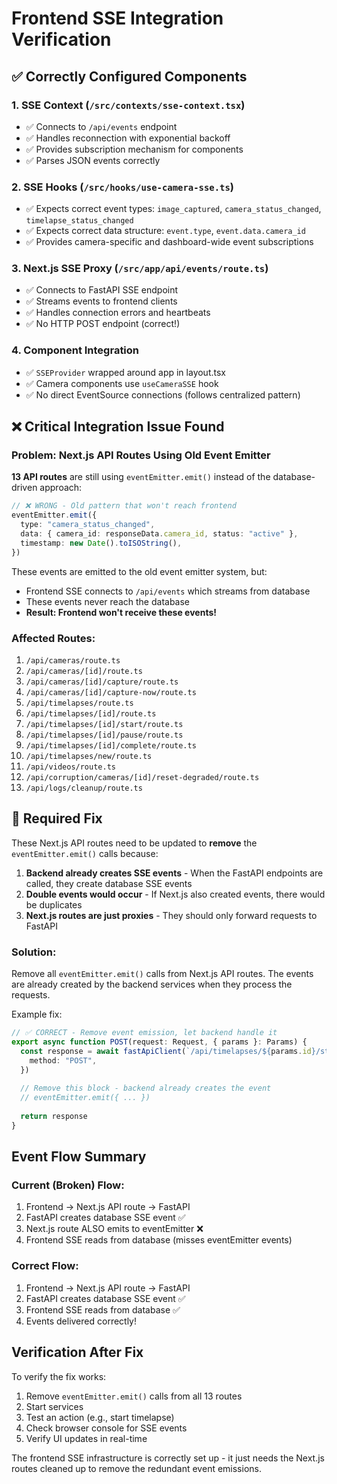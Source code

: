 # Frontend SSE Integration Verification

## ✅ Correctly Configured Components

### 1. **SSE Context** (`/src/contexts/sse-context.tsx`)
- ✅ Connects to `/api/events` endpoint
- ✅ Handles reconnection with exponential backoff
- ✅ Provides subscription mechanism for components
- ✅ Parses JSON events correctly

### 2. **SSE Hooks** (`/src/hooks/use-camera-sse.ts`)
- ✅ Expects correct event types: `image_captured`, `camera_status_changed`, `timelapse_status_changed`
- ✅ Expects correct data structure: `event.type`, `event.data.camera_id`
- ✅ Provides camera-specific and dashboard-wide event subscriptions

### 3. **Next.js SSE Proxy** (`/src/app/api/events/route.ts`)
- ✅ Connects to FastAPI SSE endpoint
- ✅ Streams events to frontend clients
- ✅ Handles connection errors and heartbeats
- ✅ No HTTP POST endpoint (correct!)

### 4. **Component Integration**
- ✅ `SSEProvider` wrapped around app in layout.tsx
- ✅ Camera components use `useCameraSSE` hook
- ✅ No direct EventSource connections (follows centralized pattern)

## ❌ Critical Integration Issue Found

### Problem: Next.js API Routes Using Old Event Emitter

**13 API routes** are still using `eventEmitter.emit()` instead of the database-driven approach:

```typescript
// ❌ WRONG - Old pattern that won't reach frontend
eventEmitter.emit({
  type: "camera_status_changed",
  data: { camera_id: responseData.camera_id, status: "active" },
  timestamp: new Date().toISOString(),
})
```

These events are emitted to the old event emitter system, but:
- Frontend SSE connects to `/api/events` which streams from database
- These events never reach the database
- **Result: Frontend won't receive these events!**

### Affected Routes:
1. `/api/cameras/route.ts`
2. `/api/cameras/[id]/route.ts`
3. `/api/cameras/[id]/capture/route.ts`
4. `/api/cameras/[id]/capture-now/route.ts`
5. `/api/timelapses/route.ts`
6. `/api/timelapses/[id]/route.ts`
7. `/api/timelapses/[id]/start/route.ts`
8. `/api/timelapses/[id]/pause/route.ts`
9. `/api/timelapses/[id]/complete/route.ts`
10. `/api/timelapses/new/route.ts`
11. `/api/videos/route.ts`
12. `/api/corruption/cameras/[id]/reset-degraded/route.ts`
13. `/api/logs/cleanup/route.ts`

## 🔧 Required Fix

These Next.js API routes need to be updated to **remove** the `eventEmitter.emit()` calls because:

1. **Backend already creates SSE events** - When the FastAPI endpoints are called, they create database SSE events
2. **Double events would occur** - If Next.js also created events, there would be duplicates
3. **Next.js routes are just proxies** - They should only forward requests to FastAPI

### Solution:

Remove all `eventEmitter.emit()` calls from Next.js API routes. The events are already created by the backend services when they process the requests.

Example fix:
```typescript
// ✅ CORRECT - Remove event emission, let backend handle it
export async function POST(request: Request, { params }: Params) {
  const response = await fastApiClient(`/api/timelapses/${params.id}/start`, {
    method: "POST",
  })
  
  // Remove this block - backend already creates the event
  // eventEmitter.emit({ ... })
  
  return response
}
```

## Event Flow Summary

### Current (Broken) Flow:
1. Frontend → Next.js API route → FastAPI
2. FastAPI creates database SSE event ✅
3. Next.js route ALSO emits to eventEmitter ❌
4. Frontend SSE reads from database (misses eventEmitter events)

### Correct Flow:
1. Frontend → Next.js API route → FastAPI
2. FastAPI creates database SSE event ✅
3. Frontend SSE reads from database ✅
4. Events delivered correctly!

## Verification After Fix

To verify the fix works:
1. Remove `eventEmitter.emit()` calls from all 13 routes
2. Start services
3. Test an action (e.g., start timelapse)
4. Check browser console for SSE events
5. Verify UI updates in real-time

The frontend SSE infrastructure is correctly set up - it just needs the Next.js routes cleaned up to remove the redundant event emissions.